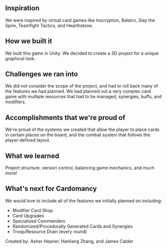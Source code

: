 ## Inspiration
We were inspired by virtual card games like Inscryption, Balatro, Slay the Spire, Teamfight Tactics, and Hearthstone.
## How we built it
We built this game in Unity. We decided to create a 3D project for a unique graphical look.
## Challenges we ran into
We did not consider the scope of the project, and had to roll back many of the features we had planned. We had planned out a very complex card game with multiple resources that had to be managed, synergies, buffs, and modifiers.
## Accomplishments that we're proud of
We're proud of the systems we created that allow the player to place cards in certain places on the board, and the combat system that follows the player-defined layout.
## What we learned
Project structure, version control, balancing game mechanics, and much more!
## What's next for Cardomancy
We would love to include all of the features we initially planned on including:
- Modifier Card Shop
- Card Upgrades
- Specialized Commanders
- Randomized/Procedurally Generated Cards and Synergies
- Troop/Resource Drain (every round)


Created by: Asher Hepner, Hanliang Zhang, and James Calder
